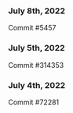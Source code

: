 ### July 8th, 2022

Commit #5457

### July 5th, 2022

Commit #314353


### July 4th, 2022

Commit #72281
